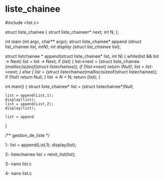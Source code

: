 # liste_chainee

#include <list.c>

struct liste_chainee
{
    struct liste_chaineer* next;
    int N;
};

int main (int argc, char** argv);
struct liste_chainee* append (struct list_chainee *list, intN);
int display (struct list_chainee* list);

struct listchainee *
append(struct liste_chainee* list, int N)
{
    while(list && list -> Next)
        list = list -> Next;
if (list)
{
    list->next = (struct liste_chainee *)mailloc(sizeof(struct listechainee));
    if (!list->next)
            return (Null);
        list = list->next;
}
else
{
    list = (struct listechainee*)mailloc(sizeof(struct listechainee));
    if (!list)
        return  Null;
}
list -> N = N;
return (list);
}

int
main()
{
    struct liste_chainee* list = (struct listechainee*)Null;

    list = append(List,1);
    display(list);
    list = append(List,2);
    display(list);

    list = append
}

/** gestion_de_liste */

1- list = append(List,1);
    display(list);

2- listechainee list = reinit_list(list);

3- nano list.c

4- nano list.c



